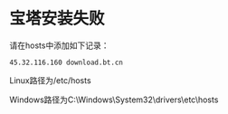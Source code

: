 # 宝塔安装失败

请在hosts中添加如下记录：

```text
45.32.116.160 download.bt.cn
```

Linux路径为/etc/hosts

Windows路径为C:\Windows\System32\drivers\etc\hosts

